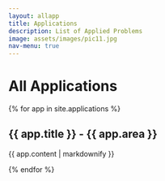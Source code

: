 ```yaml
---
layout: allapp
title: Applications
description: List of Applied Problems
image: assets/images/pic11.jpg
nav-menu: true
---
```



<h1> All Applications </h1>


{% for app in site.applications %}
  <h2>{{ app.title }} - {{ app.area }}</h2>
  <p>{{ app.content | markdownify }}</p>
{% endfor %}

